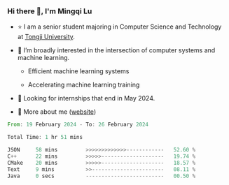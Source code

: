 ### Hi there 👋, I'm Mingqi Lu

- :star: I am a senior student majoring in Computer Science and Technology at [Tongji University](https://en.tongji.edu.cn/p/#/).

- :thinking: I’m broadly interested in the intersection of computer systems and machine learning.

  - Efficient machine learning systems

  - Accelerating machine learning training

- :seedling: Looking for internships that end in May 2024.

- 💬 More about me ([website](https://lmqqqqqq.github.io/))

<!--START_SECTION:waka-->

```rust
From: 19 February 2024 - To: 26 February 2024

Total Time: 1 hr 51 mins

JSON     58 mins         >>>>>>>>>>>>>------------   52.60 %
C++      22 mins         >>>>>--------------------   19.74 %
CMake    20 mins         >>>>>--------------------   18.57 %
Text     9 mins          >>-----------------------   08.11 %
Java     0 secs          -------------------------   00.50 %
```

<!--END_SECTION:waka-->

